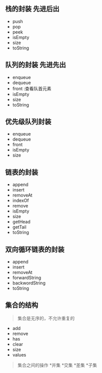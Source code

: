 ## 栈的封装 先进后出
* push
* pop
* peek
* isEmpty
* size
* toString

## 队列的封装 先进先出
* enqueue
* dequeue
* front :查看队首元素
* isEmpty
* size
* toString

## 优先级队列封装
* enqueue
* dequeue
* front
* isEmpty
* size

## 链表的封装
* append
* insert
* removeAt
* indexOf
* remove
* isEmpty
* size
* getHead
* getTail
* toString

## 双向循环链表的封装
* append
* insert
* removeAt
* forwardString
* backwordString
* toString

## 集合的结构
>集合是无序的，不允许重复的
* add
* remove
* has
* clear
* size
* values
>集合之间的操作
> *并集
> *交集
> *差集
> *子集
